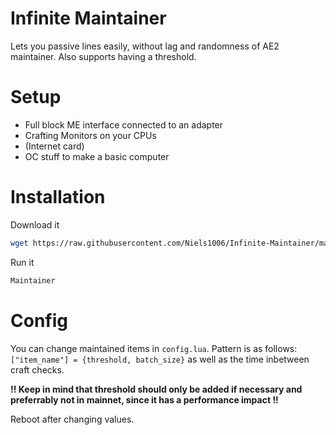 # Infinite Maintainer
Lets you passive lines easily, without lag and randomness of AE2 maintainer.
Also supports having a threshold.

# Setup
- Full block ME interface connected to an adapter
- Crafting Monitors on your CPUs
- (Internet card)
- OC stuff to make a basic computer

# Installation
Download it
```bash
wget https://raw.githubusercontent.com/Niels1006/Infinite-Maintainer/master/installer.lua && installer
```

Run it
```bash
Maintainer
```

# Config
You can change maintained items in `config.lua`. Pattern is as follows: `["item_name"] = {threshold, batch_size}` as well as the time inbetween craft checks.

**!! Keep in mind that threshold should only be added if necessary and preferrably not in mainnet, since it has a performance impact !!**

Reboot after changing values.
